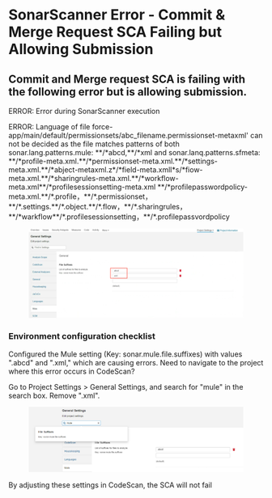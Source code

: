# SonarScanner Error - Commit & Merge Request SCA Failing but Allowing Submission

## Commit and Merge request SCA is failing with the following error but is allowing submission.

ERROR: Error during SonarScanner execution

ERROR: Language of file force-app/main/default/permissionsets/abc\_filename.permissionset-metaxml' can not be decided as the file matches patterns of both sonar.lang.patterns.mule: \*\*/\*abcd,\*\*/\*xml and sonar.lanq.patterns.sfmeta: \*\*/\*profile-meta.xml.\*\*/\*permissionset-meta.xml.\*\*/\*settings-meta.xml.\*\*/\*abject-metaxml.z\*/\*field-meta.xmll\*s/\*fiow-meta.xml.\*\*/\*sharingrules-meta.xml.\*\*/\*workflow-meta.xml\*\*/\*profilesessionsetting-meta.xml \*\*/\*profilepasswordpolicy-meta.xml.\*\*/\*.profile，\*\*/\*.permissionset，\*\*/\*.settings.\*\*/\*.object.\*\*/\*.flow，\*\*/\*.sharingrules，\*\*/\*warkflow\*\*/\*.profilesessionsetting，\*\*/\*.profilepassvordpolicy

<figure><img src="../../../../.gitbook/assets/image (6).png" alt=""><figcaption></figcaption></figure>

### Environment configuration checklist

Configured the Mule setting (Key: sonar.mule.file.suffixes) with values ".abcd" and ".xml," which are causing errors. Need to navigate to the project where this error occurs in CodeScan?

Go to Project Settings > General Settings, and search for "mule" in the search box. Remove ".xml".

<figure><img src="../../../../.gitbook/assets/image (1) (1) (1) (1).png" alt=""><figcaption></figcaption></figure>

By adjusting these settings in CodeScan, the SCA will not fail
